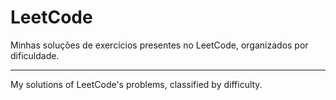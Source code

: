 # LeetCode 

Minhas soluções de exercícios presentes no LeetCode, organizados por dificuldade.

----------------------------------------------------------------------------------------

My solutions of LeetCode's problems, classified by difficulty.
